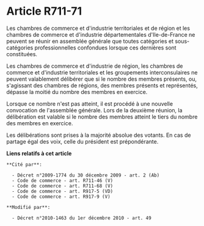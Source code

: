 # Article R711-71

Les chambres de commerce et d'industrie territoriales et de région et les chambres de commerce et d'industrie départementales
d'Ile-de-France ne peuvent se réunir en assemblée générale que toutes catégories et sous-catégories professionnelles
confondues lorsque ces dernières sont constituées. 

Les chambres de commerce et d'industrie de région, les chambres de commerce et d'industrie territoriales et les groupements
interconsulaires ne peuvent valablement délibérer que si le nombre des membres présents, ou, s'agissant des chambres de
régions, des membres présents et représentés, dépasse la moitié du nombre des membres en exercice. 

Lorsque ce nombre n'est pas atteint, il est procédé à une nouvelle convocation de l'assemblée générale. Lors de la deuxième
réunion, la délibération est valable si le nombre des membres atteint le tiers du nombre des membres en exercice. 

Les délibérations sont prises à la majorité absolue des votants. En cas de partage égal des voix, celle du président est
prépondérante.

**Liens relatifs à cet article**

	**Cité par**:

	  - Décret n°2009-1774 du 30 décembre 2009 - art. 2 (Ab)
	  - Code de commerce - art. R711-46 (V)
	  - Code de commerce - art. R711-68 (V)
	  - Code de commerce - art. R917-5 (VD)
	  - Code de commerce - art. R917-9 (V)

	**Modifié par**:

	  - Décret n°2010-1463 du 1er décembre 2010 - art. 49
